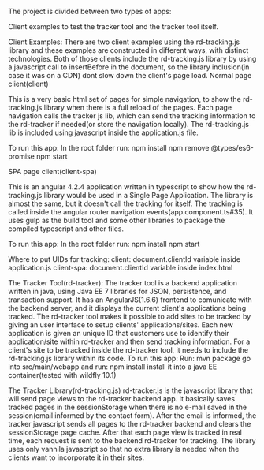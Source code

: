 The project is divided between two types of apps:

Client examples to test the tracker tool and the tracker tool itself.


Client Examples:
There are two client examples using the rd-tracking.js library and these examples are constructed in different ways, with distinct technologies.
Both of those clients include the rd-tracking.js library by using a javascript call to insertBefore in the document, so the library inclusion(in case it was on a CDN) dont slow down the client's page load.
Normal page client(client)

This is a very basic html set of pages for simple navigation, to show the rd-tracking.js library when there is a full reload of the pages.
Each page navigation calls the tracker js lib, which can send the tracking information to the rd-tracker if needed(or store the navigation locally). The rd-tracking.js lib is included using javascript inside the application.js file.

To run this app: 
In the root folder run:
npm install
npm remove @types/es6-promise
npm start 

SPA page client(client-spa)

This is an angular 4.2.4 application written in typescript to show how the rd-tracking.js library would be used in a Single Page Application.
The library is almost the same, but it doesn't call the tracking for itself. The tracking is called inside the angular router navigation events(app.component.ts#35). It uses gulp as the build tool and some other libraries to package the compiled typescript and other files.

To run this app: 
In the root folder run:
npm install
npm start

Where to put UIDs for tracking:
client: document.clientId variable inside application.js
client-spa: document.clientId variable inside index.html

The Tracker Tool(rd-tracker):
The tracker tool is a backend application written in java, using Java EE 7 libraries for JSON, persistence, and transaction support.
It has an AngularJS(1.6.6) frontend to comunicate with the backend server, and it displays the current client's applications being tracked.
The rd-tracker tool makes it possible to add sites to be tracked by giving an user interface to setup clients' applications/sites.
Each new application is given an unique ID that customers use to identify their application/site within rd-tracker and then send tracking information.
For a client's site to be tracked inside the rd-tracker tool, it needs to include the rd-tracking.js library within its code.
To run this app: 
Run:
mvn package
go into src/main/webapp and run:
npm install
install it into a java EE container(tested with wildfly 10.1)

The Tracker Library(rd-tracking.js)
rd-tracker.js is the javascript library that will send page views to the rd-tracker backend app. It basically saves tracked pages in the sessionStorage when there is no e-mail saved in the session(email informed by the contact form). After the email is informed, the tracker javascript sends all pages to the rd-tracker backend and clears the sessionStorage page cache. After that each page view is tracked in real time, each request is sent to the backend rd-tracker for tracking.
The library uses only vannila javascript so that no extra library is needed when the clients want to incorporate it in their sites.
